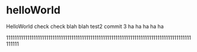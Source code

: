 # helloWorld
HelloWorld
check check blah blah
test2
commit 3 ha ha ha ha ha


1111111111111111111111111111111111111111111111111111111111111111111111111111111111111111111111
